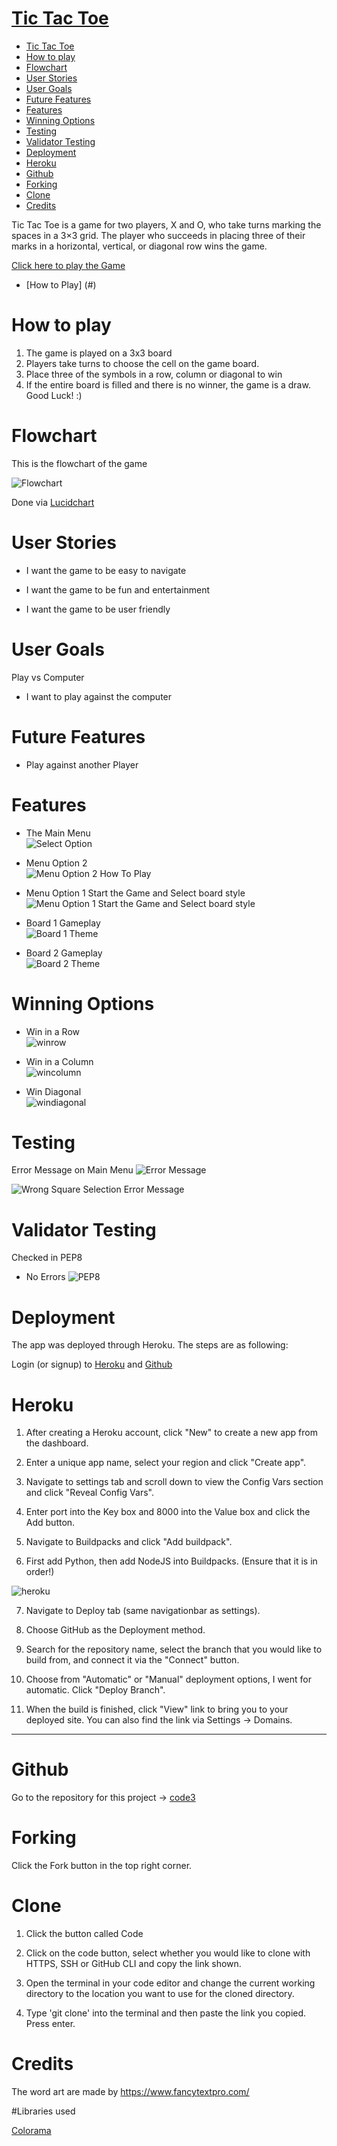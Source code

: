 # [Tic Tac Toe](https://code3-30a1dbb24e94.herokuapp.com/)

- [Tic Tac Toe](#tic-tac-toe)
- [How to play](#how-to-play)
- [Flowchart](#flowchart)
- [User Stories](#user-stories)
- [User Goals](#user-goals)
- [Future Features](#future-features)
- [Features](#features)
- [Winning Options](#winning-options)
- [Testing](#testing)
- [Validator Testing](#validator-testing)
- [Deployment](#deployment)
- [Heroku](#heroku)
- [Github](#github)
- [Forking](#forking)
- [Clone](#clone)
- [Credits](#credits)


Tic Tac Toe is a game for two players, X and O, who take turns marking the spaces in a 3×3 grid. The player who succeeds in placing three of their marks in a horizontal, vertical, or diagonal row wins the game.

[Click here to play the Game](https://code3-30a1dbb24e94.herokuapp.com/)


- [How to Play] (#)

# How to play

1. The game is played on a 3x3 board
2. Players take turns to choose the cell on the game board.
3. Place three of the symbols in a row, column or diagonal to win
4. If the entire board is filled and there is no winner, the game is a draw. <br>
    Good Luck! :)

# Flowchart

This is the flowchart of the game

![Flowchart](assets/readme-imgs/Flowcharts.png)

Done via [Lucidchart](https://www.lucidchart.com/pages/)

# User Stories

* I want the game to be easy to navigate

* I want the game to be fun and entertainment

* I want the game to be user friendly

# User Goals

Play vs Computer
* I want to play against the computer

# Future Features

* Play against another Player

# Features

* The Main Menu <br>
![Select Option](assets/readme-imgs/menu.jpg)

* Menu Option 2 <br>
![Menu Option  2 How To Play](assets/readme-imgs/rules.jpg)

* Menu Option 1 Start the Game and Select board style <br>
![Menu Option 1 Start the Game and Select board style](assets/readme-imgs/board-select.jpg)

* Board 1 Gameplay <br>
![Board 1 Theme](assets/readme-imgs/board1.jpg)

* Board 2 Gameplay <br>
![Board 2 Theme](assets/readme-imgs/board2.jpg)

# Winning Options

* Win in a Row <br>
![winrow](assets/readme-imgs/winrow.jpg)

* Win in a Column <br>
![wincolumn](assets/readme-imgs/wincolumn.jpg)

* Win Diagonal <br>
![windiagonal](assets/readme-imgs/windiagonal.jpg)

# Testing

Error Message on Main Menu
![Error Message](assets/readme-imgs/main-error.png)

![Wrong Square Selection Error Message](assets/readme-imgs/gameplay-wrong-selection.png)

# Validator Testing
Checked in PEP8
 - No Errors
![PEP8](assets/readme-imgs/pep8.jpg)


# Deployment

The app was deployed through Heroku. The steps are as following:

Login (or signup) to [Heroku](https://id.heroku.com/login) and [Github](https://github.com/login)

# Heroku

1. After creating a Heroku account, click "New" to create a new app from the dashboard.

2. Enter a unique app name, select your region and click "Create app".

3. Navigate to settings tab and scroll down to view the Config Vars section and click "Reveal Config Vars".

4. Enter port into the Key box and 8000 into the Value box and click the Add button.

5. Navigate to Buildpacks and click "Add buildpack".

6. First add Python, then add NodeJS into Buildpacks. (Ensure that it is in order!)

![heroku](assets/readme-imgs/heroku-settings.png)

7. Navigate to Deploy tab (same navigationbar as settings).

8. Choose GitHub as the Deployment method.

9. Search for the repository name, select the branch that you would like to build from, and connect it via the "Connect" button.

10. Choose from "Automatic" or "Manual" deployment options, I went for automatic. Click "Deploy Branch".

11. When the build is finished, click "View" link to bring you to your deployed site. You can also find the link via Settings -> Domains.
__________________________________________________________________________________________________________

# Github

Go to the repository for this project -> [code3](https://github.com/ozz1webdev/code3)

# Forking

Click the Fork button in the top right corner.

# Clone

1. Click the button called Code

2. Click on the code button, select whether you would like to clone with HTTPS, SSH or GitHub CLI and copy the link shown.

3. Open the terminal in your code editor and change the current working directory to the location you want to use for the cloned directory.

4. Type 'git clone' into the terminal and then paste the link you copied. Press enter.


# Credits
The word art are made by https://www.fancytextpro.com/

#Libraries used

[Colorama](https://pypi.org/project/colorama/)